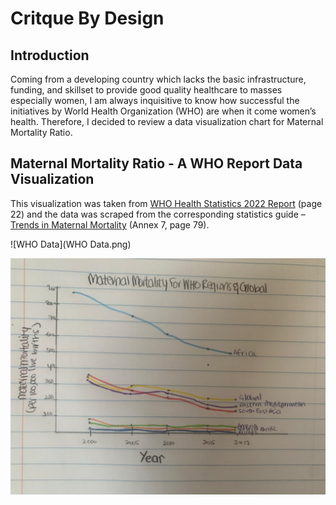 # Critque By Design 

## Introduction
Coming from a developing country which lacks the basic infrastructure, funding, and skillset to provide good quality healthcare to masses especially women, I am always inquisitive to know how successful the initiatives by World Health Organization (WHO) are when it come women’s health. Therefore, I decided to review a data visualization chart for Maternal Mortality Ratio. 


## Maternal Mortality Ratio - A WHO Report Data Visualization 
This visualization was taken from [WHO Health Statistics 2022 Report](https://www.who.int/publications/i/item/9789240051157) (page 22) and the data was scraped from the corresponding statistics guide – [Trends in Maternal Mortality](https://www.unfpa.org/featured-publication/trends-maternal-mortality-2000-2017) (Annex 7, page 79). 

![WHO Data](WHO Data.png)

 
<img src="WHO Sketch.jpeg" width="800"/>

<div class="flourish-embed flourish-chart" data-src="visualisation/12680538"><script src="https://public.flourish.studio/resources/embed.js"></script></div>
